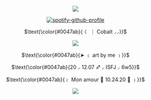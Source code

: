<p align="center">
  <img src="https://i.imgur.com/Pv7phcW.png" />
</p>
<p align="center" width="100%"

[![spotify-github-profile](https://spotify-github-profile.kittinanx.com/api/view?uid=0m2tgbetpzzj8u1noxf0e2b8h&cover_image=true&theme=natemoo-re&show_offline=true&background_color=121212&interchange=true&bar_color=0047ab&bar_color_cover=false)](https://spotify-github-profile.kittinanx.com/api/view?uid=0m2tgbetpzzj8u1noxf0e2b8h&redirect=true)

<p align="center">
$\text{\color{#0047ab}{ ☾ ⋮ Cobalt ⸝⸝}}$
</p>
<p align="center">
  <img src="https://i.imgur.com/q2jpJVA.png" />
</p>
<p align="center">
$\text{\color{#0047ab}{➤ ﹙ art by me ﹚}}$
</p>
<p align="center">
$\text{\color{#0047ab}{20 ⸝ 12.07 ♐ ⸝ ISFJ ⸝ 6w5}}$
</p>
<p align="center">
$\text{\color{#0047ab}{﹙ Mon amour 💙 10.24.20 💜 ﹚}}$
</p>
<p align="center">
  <img src="https://i.imgur.com/Pv7phcW.png" />
</p>
